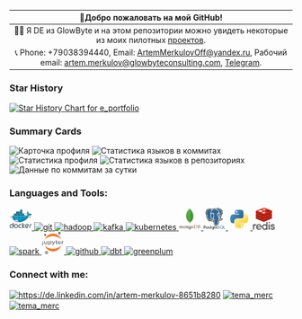 | :rocket:Добро пожаловать на мой GitHub! |
|:--------------------------------------------------------------------------------------------:|
|👨‍💻 Я DE из GlowByte и на этом репозитории можно увидеть некоторые из моих пилотных [проектов](https://github.com/Artem-Merkulov/e_portfolio/tree/main).|
|:telephone_receiver: Phone: +79038394440, Email: ArtemMerkulovOff@yandex.ru, Рабочий email: artem.merkulov@glowbyteconsulting.com, [Telegram](https://t.me/tema_merc).|

### Star History

<a href="https://star-history.com/#Artem-Merkulov/e_portfolio" target="_blank" rel="noopener noreferrer">
  <picture>
    <source media="(prefers-color-scheme: dark)" srcset="https://api.star-history.com/svg?repos=Artem-Merkulov/e_portfolio&type=Date&theme=dark" />
    <source media="(prefers-color-scheme: light)" srcset="https://api.star-history.com/svg?repos=Artem-Merkulov/e_portfolio&type=Date" />
    <img alt="Star History Chart for e_portfolio" src="https://api.star-history.com/svg?repos=Artem-Merkulov/e_portfolio&type=Date" />
  </picture>
</a>

### Summary Cards
![Карточка профиля](https://github-profile-summary-cards.vercel.app/api/cards/profile-details?username=Artem-Merkulov&theme=solarized_dark)
![Статистика языков в коммитах](https://github-profile-summary-cards.vercel.app/api/cards/most-commit-language?username=Artem-Merkulov&theme=solarized_dark)
![Статистика профиля](https://github-profile-summary-cards.vercel.app/api/cards/stats?username=Artem-Merkulov&theme=solarized_dark)
![Статистика языков в репозиториях](https://github-profile-summary-cards.vercel.app/api/cards/repos-per-language?username=Artem-Merkulov&theme=solarized_dark)
![Данные по коммитам за сутки](https://github-profile-summary-cards.vercel.app/api/cards/productive-time?username=Artem-Merkulov&theme=solarized_dark)

<h3 align="left">Languages and Tools:</h3>
<a href="https://www.docker.com/" target="_blank" rel="noreferrer"> <img src="https://raw.githubusercontent.com/devicons/devicon/master/icons/docker/docker-original-wordmark.svg" alt="docker" width="40" height="40"/> </a> 
<a href="https://git-scm.com/" target="_blank" rel="noreferrer"> <img src="https://www.vectorlogo.zone/logos/git-scm/git-scm-icon.svg" alt="git" width="40" height="40"/> </a> 
<a href="https://hadoop.apache.org/" target="_blank" rel="noreferrer"> <img src="https://www.vectorlogo.zone/logos/apache_hadoop/apache_hadoop-icon.svg" alt="hadoop" width="40" height="40"/> </a> 
<a href="https://kafka.apache.org/" target="_blank" rel="noreferrer"> <img src="https://www.vectorlogo.zone/logos/apache_kafka/apache_kafka-icon.svg" alt="kafka" width="40" height="40"/> </a> 
<a href="https://kubernetes.io" target="_blank" rel="noreferrer"> <img src="https://www.vectorlogo.zone/logos/kubernetes/kubernetes-icon.svg" alt="kubernetes" width="40" height="40"/> </a> 
<a href="https://www.mongodb.com/" target="_blank" rel="noreferrer"> <img src="https://raw.githubusercontent.com/devicons/devicon/master/icons/mongodb/mongodb-original-wordmark.svg" alt="mongodb" width="40" height="40"/> </a> 
<a href="https://www.postgresql.org" target="_blank" rel="noreferrer"> <img src="https://raw.githubusercontent.com/devicons/devicon/master/icons/postgresql/postgresql-original-wordmark.svg" alt="postgresql" width="40" height="40"/> </a> 
<a href="https://www.python.org" target="_blank" rel="noreferrer"> <img src="https://raw.githubusercontent.com/devicons/devicon/master/icons/python/python-original.svg" alt="python" width="40" height="40"/> </a> 
<a href="https://redis.io" target="_blank" rel="noreferrer"> <img src="https://raw.githubusercontent.com/devicons/devicon/master/icons/redis/redis-original-wordmark.svg" alt="redis" width="40" height="40"/> </a>
<a href="https://spark.apache.org/" target="_blank" rel="noreferrer"> <img src="https://www.vectorlogo.zone/logos/apache_spark/apache_spark-icon.svg" alt="spark" width="40" height="40"/> </a> 
<a href="https://jupyter.org/" target="_blank" rel="noreferrer"> <img src="https://raw.githubusercontent.com/devicons/devicon/master/icons/jupyter/jupyter-original-wordmark.svg" alt="jupyter" width="40" height="40"/> </a> 
<a href="https://github.com/" target="_blank" rel="noreferrer"> <img src="https://yt3.googleusercontent.com/ytc/AIdro_lNEa3QneSQzUJlWn2VkzntYlPGWO4D0N_TdGIDrT-p=s900-c-k-c0x00ffffff-no-rj" alt="github" width="40" height="40"/> </a>
<a href="https://www.getdbt.com/" target="_blank" rel="noreferrer"> <img src="https://www.ga4bigquery.com/content/images/2022/11/Screenshot-2022-11-28-at-11.18.28.png" alt="dbt" width="80" height="40"/> </a>
<a href="https://www.greenplum.org/" target="_blank" rel="noreferrer"> <img src="https://www.zohowebstatic.com/sites/zweb/images/otherbrandlogos/greenplum-icon.png" alt="greenplum" width="40" height="40"/> </a>

<h3 align="left">Connect with me:</h3>
<p align="left">
<a href="https://linkedin.com/in/https://de.linkedin.com/in/artem-merkulov-8651b8280" target="blank"><img align="center" src="https://raw.githubusercontent.com/rahuldkjain/github-profile-readme-generator/master/src/images/icons/Social/linked-in-alt.svg" alt="https://de.linkedin.com/in/artem-merkulov-8651b8280" height="30" width="40" /></a>
<a href="https://instagram.com/tema_merc" target="blank"><img align="center" src="https://raw.githubusercontent.com/rahuldkjain/github-profile-readme-generator/master/src/images/icons/Social/instagram.svg" alt="tema_merc" height="30" width="40" 
/></a>
<a href="https://t.me/tema_merc" target="blank"><img align="center" src="https://noves-shop.biz/media/products/d4a652c043133373eee16c0e970f2c18.png" alt="tema_merc" height="40" width="40" 
/></a>
</p>

<!--
**Artem-Merkulov/Artem-Merkulov** is a ✨ _special_ ✨ repository because its `README.md` (this file) appears on your GitHub profile.

Here are some ideas to get you started:

- 🔭 I’m currently working on ...
- 🌱 I’m currently learning ...
- 👯 I’m looking to collaborate on ...
- 🤔 I’m looking for help with ...
- 💬 Ask me about ...
- 📫 How to reach me: ...
- 😄 Pronouns: ...
- ⚡ Fun fact: ...
-->